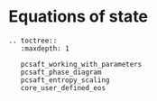 # Equations of state

```{eval-rst}
.. toctree::
   :maxdepth: 1

   pcsaft_working_with_parameters
   pcsaft_phase_diagram
   pcsaft_entropy_scaling
   core_user_defined_eos
```
